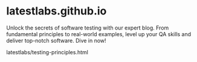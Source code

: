 # latestlabs.github.io
Unlock the secrets of software testing with our expert blog. From fundamental principles to real-world examples, level up your QA skills and deliver top-notch software. Dive in now!

latestlabs/testing-principles.html
